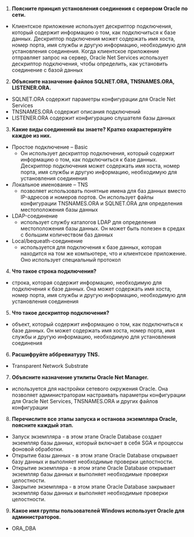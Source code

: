 1.	**Поясните принцип установления соединения с сервером Oracle по сети.**  
- Клиентское приложение использует дескриптор подключения, который содержит информацию о том, как подключиться к базе данных. Дескриптор подключения может содержать имя хоста, номер порта, имя службы и другую информацию, необходимую для установления соединения. Когда клиентское приложение отправляет запрос на сервер, Oracle Net Services использует дескриптор подключения, чтобы определить, как установить соединение с базой данных
2.	**Объясните назначение файлов SQLNET.ORA, TNSNAMES.ORA, LISTENER.ORA.**
- SQLNET.ORA содержит параметры конфигурации для Oracle Net Services
- TNSNAMES.ORA содержит описания подключений
- LISTENER.ORA содержит конфигурацию слушателя базы данных
3.	**Какие виды соединений вы знаете? Кратко охарактеризуйте каждое из них.**
- Простое подключение – Basic
  - Он использует дескриптор подключения, который содержит информацию о том, как подключиться к базе данных. Дескриптор подключения может содержать имя хоста, номер порта, имя службы и другую информацию, необходимую для установления соединения
- Локальное именование – TNS
  - позволяет использовать понятные имена для баз данных вместо IP-адресов и номеров портов. Он использует файлы конфигурации TNSNAMES.ORA и SQLNET.ORA для определения местоположения базы данных
- LDAP-соединение
  - использует службу каталогов LDAP для определения местоположения базы данных. Он может быть полезен в средах с большим количеством баз данных
- Local/bequeath-соединение
  - используется для подключения к базе данных, которая находится на том же компьютере, что и клиентское приложение. Оно использует специальный протокол
4.	**Что такое строка подключения?**
- строка, которая содержит информацию, необходимую для подключения к базе данных. Она может содержать имя хоста, номер порта, имя службы и другую информацию, необходимую для установления соединения
5.	**Что такое дескриптор подключения?**
- объект, который содержит информацию о том, как подключиться к базе данных. Он может содержать имя хоста, номер порта, имя службы и другую информацию, необходимую для установления соединения
6.	**Расшифруйте аббревиатуру TNS.**
- Transparent Network Substrate
7.	**Объясните назначение утилиты Oracle Net Manager.**
- используется для настройки сетевого окружения Oracle. Она позволяет администраторам настраивать параметры конфигурации для Oracle Net Services, TNSNAMES.ORA и других файлов конфигурации
8.	**Перечислите все этапы запуска и останова экземпляра Oracle, поясните каждый этап.**
- Запуск экземпляра - в этом этапе Oracle Database создает экземпляр базы данных, который включает в себя SGA и процессы фоновой обработки.
- Открытие базы данных - в этом этапе Oracle Database открывает базу данных и выполняет необходимые проверки целостности.
- Открытие экземпляра - в этом этапе Oracle Database открывает экземпляр базы данных и выполняет необходимые проверки целостности.
- Закрытие экземпляра - в этом этапе Oracle Database закрывает экземпляр базы данных и выполняет необходимые проверки целостности.
9.	**Какое имя группы пользователей Windows использует Oracle для администраторов.**
- ORA_DBA